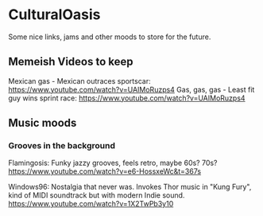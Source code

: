# CulturalOasis
Some nice links, jams and other moods to store for the future.

## Memeish Videos to keep

Mexican gas - Mexican outraces sportscar: https://www.youtube.com/watch?v=UAIMoRuzps4
Gas, gas, gas - Least fit guy wins sprint race: https://www.youtube.com/watch?v=UAIMoRuzps4 

## Music moods
### Grooves in the background
Flamingosis:
Funky jazzy grooves, feels retro, maybe 60s? 70s?
https://www.youtube.com/watch?v=e6-HossxeWc&t=367s

Windows96:
Nostalgia that never was. Invokes Thor music in "Kung Fury", kind of MIDI soundtrack but with modern Indie sound.
https://www.youtube.com/watch?v=1X2TwPb3y10
